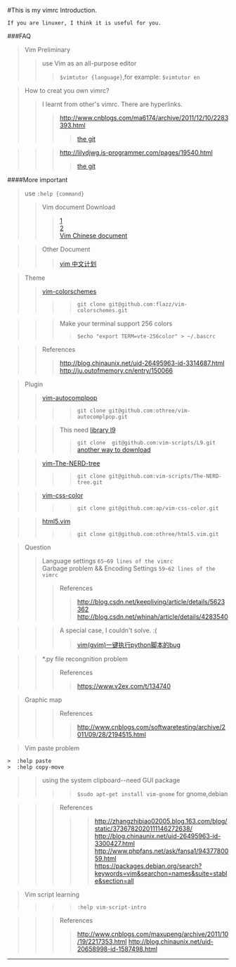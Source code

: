 #This is my vimrc Introduction.

    If you are linuxer, I think it is useful for you.

###FAQ  
>Vim Preliminary  
>>use Vim as an all-purpose editor   
>>>`$vimtutor {language}`,for example: `$vimtutor en`  

>How to creat you own vimrc?  
>>I learnt from other's vimrc. There are hyperlinks.  
>>>http://www.cnblogs.com/ma6174/archive/2011/12/10/2283393.html  
>>>>[the git](https://github.com/ma6174/vim)  

>>>http://lilydjwg.is-programmer.com/pages/19540.html  
>>>>[the git](https://github.com/lilydjwg/dotvim)  

>>
####More important  
>use `:help {command}`  
>>Vim document Download  
>>>[1](http://www.vim.org/docs.php "offical website download")  
>>>[2](http://sourceforge.net/projects/vimcdoc/)  
>>>[Vim Chinese document](http://vimcdoc.sourceforge.net/)  

>>Other Document
>>>[vim 中文计划](http://vimcn.github.io)  

>Theme
>>[vim-colorschemes](https://github.com/flazz/vim-colorschemes)  
>>>>`git clone git@github.com:flazz/vim-colorschemes.git`  

>>>Make your terminal support 256 colors  
>>>>`$echo "export TERM=vte-256color" > ~/.bascrc`  

>>References  
>>>http://blog.chinaunix.net/uid-26495963-id-3314687.html  
>>>http://ju.outofmemory.cn/entry/150066  

>Plugin  
>>[vim-autocomplpop](https://github.com/othree/vim-autocomplpop)  
>>>>`git clone git@github.com:othree/vim-autocomplpop.git`  

>>>This need [library l9](https://github.com/vim-scripts/L9)  
>>>>`git clone  git@github.com:vim-scripts/L9.git`  
>>>>[another way to download](http://www.vim.org/scripts/script.php?script_id=3252)

>>[vim-The-NERD-tree](https://github.com/vim-scripts/The-NERD-tree)
>>>>`git clone git@github.com:vim-scripts/The-NERD-tree.git` 

>>[vim-css-color](https://github.com/ap/vim-css-color)
>>>>`git clone git@github.com:ap/vim-css-color.git`

>>[html5.vim](https://github.com/othree/html5.vim)
>>>>`git clone git@github.com:othree/html5.vim.git`

>Question
>>Language settings                     `65~69 lines of the vimrc`  
>>Garbage problem && Encoding Settings  `59~62 lines of the vimrc`  
>>>References
>>>>http://blog.csdn.net/keepliving/article/details/5623362  
>>>>http://blog.csdn.net/whinah/article/details/4283540

>>>A special case, I couldn't solve. :(
>>>>[vim(gvim)一键执行python脚本的bug](http://www.vimer.cn/2010/07/vimgvim%E4%B8%80%E9%94%AE%E6%89%A7%E8%A1%8Cpython%E8%84%9A%E6%9C%AC%E7%9A%84bug.html)

>>*.py file recongnition problem
>>>References
>>>>https://www.v2ex.com/t/134740

>Graphic map 
>>>References
>>>>http://www.cnblogs.com/softwaretesting/archive/2011/09/28/2194515.html

>Vim paste problem
```
>  :help paste
>  :help copy-move
```
>>using the system clipboard--need GUI package
>>>>`$sudo apt-get install vim-gnome` for gnome,debian  

>>>References
>>>>>http://zhangzhibiao02005.blog.163.com/blog/static/3736782020111146272638/  
>>>>>http://blog.chinaunix.net/uid-26495963-id-3300427.html  
>>>>>http://www.phpfans.net/ask/fansa1/9437780059.html  
>>>>>https://packages.debian.org/search?keywords=vim&searchon=names&suite=stable&section=all

>Vim script learning
>>>>`:help vim-script-intro`

>>>References
>>>>http://www.cnblogs.com/maxupeng/archive/2011/10/19/2217353.html
>>>>http://blog.chinaunix.net/uid-20658998-id-1587498.html

****
